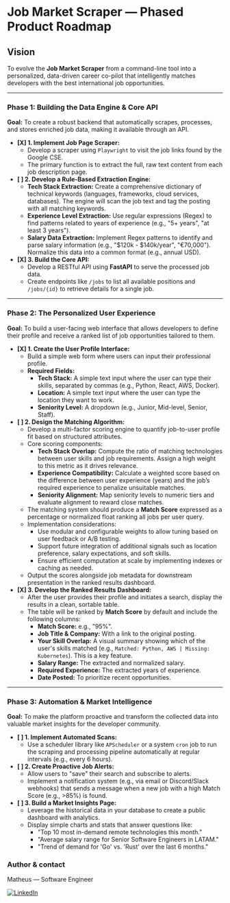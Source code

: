 # Job Market Scraper — Phased Product Roadmap

## Vision

To evolve the **Job Market Scraper** from a command-line tool into a personalized, data-driven career co-pilot that intelligently matches developers with the best international job opportunities.

---

### **Phase 1: Building the Data Engine & Core API**

**Goal:** To create a robust backend that automatically scrapes, processes, and stores enriched job data, making it available through an API.

* **[X] 1. Implement Job Page Scraper:**
  * Develop a scraper using `Playwright` to visit the job links found by the Google CSE.
  * The primary function is to extract the full, raw text content from each job description page.
* **[ ] 2. Develop a Rule-Based Extraction Engine:**
  * **Tech Stack Extraction:** Create a comprehensive dictionary of technical keywords (languages, frameworks, cloud services, databases). The engine will scan the job text and tag the posting with all matching keywords.
  * **Experience Level Extraction:** Use regular expressions (Regex) to find patterns related to years of experience (e.g., "5+ years", "at least 3 years").
  * **Salary Data Extraction:** Implement Regex patterns to identify and parse salary information (e.g., "$120k - $140k/year", "€70,000"). Normalize this data into a common format (e.g., annual USD).
* **[X] 3. Build the Core API:**
  * Develop a RESTful API using **FastAPI** to serve the processed job data.
  * Create endpoints like `/jobs` to list all available positions and `/jobs/{id}` to retrieve details for a single job.

---

### **Phase 2: The Personalized User Experience**

**Goal:** To build a user-facing web interface that allows developers to define their profile and receive a ranked list of job opportunities tailored to them.

* **[X] 1. Create the User Profile Interface:**
  * Build a simple web form where users can input their professional profile.
  * **Required Fields:**
    * **Tech Stack:** A simple text input where the user can type their skills, separated by commas (e.g., Python, React, AWS, Docker).
    * **Location:** A simple text input where the user can type the location they want to work.
    * **Seniority Level:** A dropdown (e.g., Junior, Mid-level, Senior, Staff).
* **[ ] 2. Design the Matching Algorithm:**
  * Develop a multi-factor scoring engine to quantify job-to-user profile fit based on structured attributes.
  * Core scoring components:
    * **Tech Stack Overlap:** Compute the ratio of matching technologies between user skills and job requirements. Assign a high weight to this metric as it drives relevance.
    * **Experience Compatibility:** Calculate a weighted score based on the difference between user experience (years) and the job’s required experience to penalize unsuitable matches.
    * **Seniority Alignment:** Map seniority levels to numeric tiers and evaluate alignment to reward close matches.
  * The matching system should produce a **Match Score** expressed as a percentage or normalized float ranking all jobs per user query.
  * Implementation considerations:
    * Use modular and configurable weights to allow tuning based on user feedback or A/B testing.
    * Support future integration of additional signals such as location preference, salary expectations, and soft skills.
    * Ensure efficient computation at scale by implementing indexes or caching as needed.
  * Output the scores alongside job metadata for downstream presentation in the ranked results dashboard.
* **[X] 3. Develop the Ranked Results Dashboard:**
  * After the user provides their profile and initiates a search, display the results in a clean, sortable table.
  * The table will be ranked by **Match Score** by default and include the following columns:
    * **Match Score:** e.g., "95%".
    * **Job Title & Company:** With a link to the original posting.
    * **Your Skill Overlap:** A visual summary showing which of the user's skills matched (e.g., `Matched: Python, AWS | Missing: Kubernetes`). This is a key feature.
    * **Salary Range:** The extracted and normalized salary.
    * **Required Experience:** The extracted years of experience.
    * **Date Posted:** To prioritize recent opportunities.

---

### **Phase 3: Automation & Market Intelligence**

**Goal:** To make the platform proactive and transform the collected data into valuable market insights for the developer community.

* **[ ] 1. Implement Automated Scans:**
  * Use a scheduler library like `APScheduler` or a system `cron` job to run the scraping and processing pipeline automatically at regular intervals (e.g., every 6 hours).
* **[ ] 2. Create Proactive Job Alerts:**
  * Allow users to "save" their search and subscribe to alerts.
  * Implement a notification system (e.g., via email or Discord/Slack webhooks) that sends a message when a new job with a high Match Score (e.g., >85%) is found.
* **[ ] 3. Build a Market Insights Page:**
  * Leverage the historical data in your database to create a public dashboard with analytics.
  * Display simple charts and stats that answer questions like:
    * "Top 10 most in-demand remote technologies this month."
    * "Average salary range for Senior Software Engineers in LATAM."
    * "Trend of demand for 'Go' vs. 'Rust' over the last 6 months."

### Author & contact

Matheus — Software Engineer

[![LinkedIn](https://img.shields.io/badge/LinkedIn-0077B5?style=for-the-badge&logo=linkedin&logoColor=white)](https://www.linkedin.com/in/matthfeeer)

